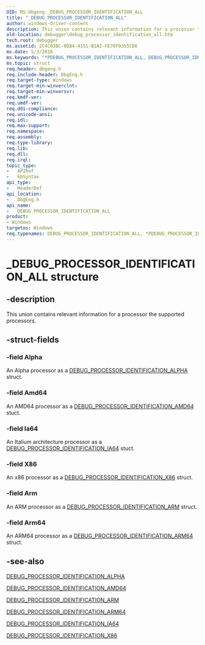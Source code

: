```yaml
---
UID: NS:dbgeng._DEBUG_PROCESSOR_IDENTIFICATION_ALL
title: "_DEBUG_PROCESSOR_IDENTIFICATION_ALL"
author: windows-driver-content
description: This union contains relevant information for a processor the supported processors.
old-location: debugger\debug_processor_identification_all.htm
tech.root: debugger
ms.assetid: 2C4C03BC-0D84-4151-B1A1-FE76F0355CD6
ms.date: 5/3/2018
ms.keywords: "*PDEBUG_PROCESSOR_IDENTIFICATION_ALL, DEBUG_PROCESSOR_IDENTIFICATION_ALL, DEBUG_PROCESSOR_IDENTIFICATION_ALL union [Windows Debugging], _DEBUG_PROCESSOR_IDENTIFICATION_ALL, dbgeng/DEBUG_PROCESSOR_IDENTIFICATION_ALL, debugger.debug_processor_identification_all"
ms.topic: struct
req.header: dbgeng.h
req.include-header: DbgEng.h
req.target-type: Windows
req.target-min-winverclnt: 
req.target-min-winversvr: 
req.kmdf-ver: 
req.umdf-ver: 
req.ddi-compliance: 
req.unicode-ansi: 
req.idl: 
req.max-support: 
req.namespace: 
req.assembly: 
req.type-library: 
req.lib: 
req.dll: 
req.irql: 
topic_type:
-	APIRef
-	kbSyntax
api_type:
-	HeaderDef
api_location:
-	DbgEng.h
api_name:
-	DEBUG_PROCESSOR_IDENTIFICATION_ALL
product:
- Windows
targetos: Windows
req.typenames: DEBUG_PROCESSOR_IDENTIFICATION_ALL, *PDEBUG_PROCESSOR_IDENTIFICATION_ALL
---
```


# _DEBUG_PROCESSOR_IDENTIFICATION_ALL structure


## -description


This union contains relevant information for a processor the supported processors. 


## -struct-fields




### -field Alpha

An Alpha processor as a <a href="https://msdn.microsoft.com/AE0DB2CC-6364-4B50-8CD3-8EF8B495FBED">DEBUG_PROCESSOR_IDENTIFICATION_ALPHA</a> struct.


### -field Amd64

An AMD64 processor as a <a href="https://msdn.microsoft.com/71E28D54-19D2-4A62-9A63-633186F67AD5">DEBUG_PROCESSOR_IDENTIFICATION_AMD64</a> stuct. 


### -field Ia64

An Italium architecture processor as a <a href="https://msdn.microsoft.com/8827D989-EB59-4474-97D8-9CD9BF24FCC1">DEBUG_PROCESSOR_IDENTIFICATION_IA64</a> stuct.


### -field X86

An x86 processor as a <a href="https://msdn.microsoft.com/B5AD9CE8-B0F0-49BC-984E-4372FD3BF93B">DEBUG_PROCESSOR_IDENTIFICATION_X86</a> struct.


### -field Arm

An ARM processor as a <a href="https://msdn.microsoft.com/4C7D5959-7900-4482-A45C-61D66541C276">DEBUG_PROCESSOR_IDENTIFICATION_ARM</a> struct.


### -field Arm64

An ARM64 processor as a <a href="https://msdn.microsoft.com/4F47EC75-4D68-4202-9B29-8F6FB36528A5">DEBUG_PROCESSOR_IDENTIFICATION_ARM64</a> struct. 


## -see-also




<a href="https://msdn.microsoft.com/AE0DB2CC-6364-4B50-8CD3-8EF8B495FBED">DEBUG_PROCESSOR_IDENTIFICATION_ALPHA</a>



<a href="https://msdn.microsoft.com/71E28D54-19D2-4A62-9A63-633186F67AD5">DEBUG_PROCESSOR_IDENTIFICATION_AMD64</a>



<a href="https://msdn.microsoft.com/4C7D5959-7900-4482-A45C-61D66541C276">DEBUG_PROCESSOR_IDENTIFICATION_ARM</a>



<a href="https://msdn.microsoft.com/4F47EC75-4D68-4202-9B29-8F6FB36528A5">DEBUG_PROCESSOR_IDENTIFICATION_ARM64</a>



<a href="https://msdn.microsoft.com/8827D989-EB59-4474-97D8-9CD9BF24FCC1">DEBUG_PROCESSOR_IDENTIFICATION_IA64</a>



<a href="https://msdn.microsoft.com/B5AD9CE8-B0F0-49BC-984E-4372FD3BF93B">DEBUG_PROCESSOR_IDENTIFICATION_X86</a>
 

 

